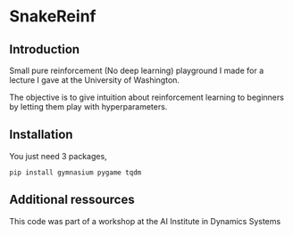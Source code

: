 # SnakeReinf

## Introduction

Small pure reinforcement (No deep learning) playground I made for a lecture I gave at the University of Washington.

The objective is to give intuition about reinforcement learning to beginners by letting them play with hyperparameters.

## Installation

You just need 3 packages,
```
pip install gymnasium pygame tqdm
```

## Additional ressources

This code was part of a workshop at the AI Institute in Dynamics Systems


